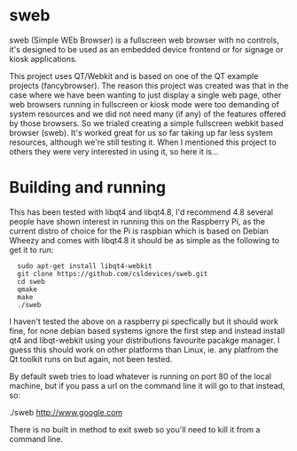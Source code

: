 sweb
====

sweb (Simple WEb Browser) is a fullscreen web browser with no controls, it's designed to be used as an embedded device frontend or for signage or kiosk applications.

This project uses QT/Webkit and is based on one of the QT example projects (fancybrowser). The reason this project was created was that in the case where we have been wanting to just display a single web page, other web browsers running in fullscreen or kiosk mode were too demanding of system resources and we did not need many (if any) of the features offered by those browsers. So we trialed creating a simple fullscreen webkit based browser (sweb). It's worked great for us so far taking up far less system resources, although we're still testing it. When I mentioned this project to others they were very interested in using it, so here it is...

Building and running
====================

This has been tested with libqt4 and libqt4.8, I'd recommend 4.8 several people have shown interest in running this on the Raspberry Pi, as the current distro of choice for the Pi is raspbian which is based on Debian Wheezy and comes with libqt4.8 it should be as simple as the following to get it to run:

```
  sudo apt-get install libqt4-webkit
  git clone https://github.com/csldevices/sweb.git
  cd sweb
  qmake
  make
  ./sweb
```

I haven't tested the above on a raspberry pi specfically but it should work fine, for none debian based systems ignore the first step and instead install qt4 and libqt-webkit using your distributions favourite pacakge manager. I guess this should work on other platforms than Linux, ie. any platfrom the Qt toolkit runs on but again, not been tested.

By default sweb tries to load whatever is running on port 80 of the local machine, but if you pass a url on the command line it will go to that instead, so:

  ./sweb http://www.google.com

There is no built in method to exit sweb so you'll need to kill it from a command line.

